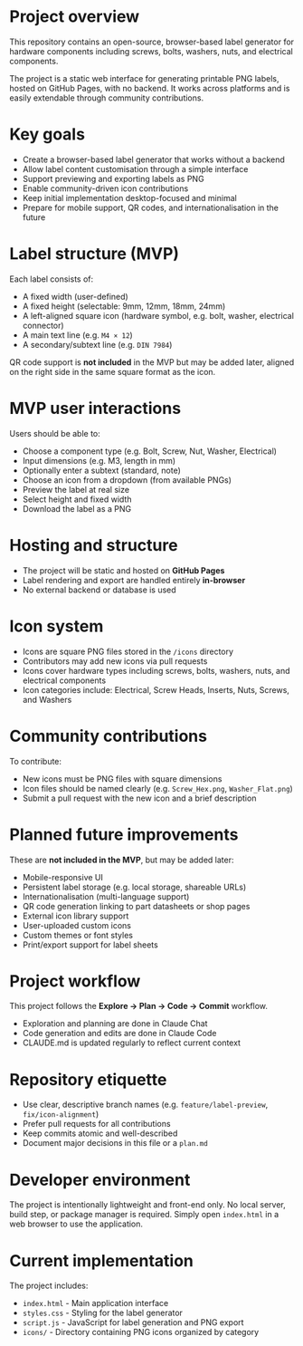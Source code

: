 # Project overview
This repository contains an open-source, browser-based label generator for hardware components including screws, bolts, washers, nuts, and electrical components.

The project is a static web interface for generating printable PNG labels, hosted on GitHub Pages, with no backend. It works across platforms and is easily extendable through community contributions.

# Key goals
- Create a browser-based label generator that works without a backend
- Allow label content customisation through a simple interface
- Support previewing and exporting labels as PNG
- Enable community-driven icon contributions
- Keep initial implementation desktop-focused and minimal
- Prepare for mobile support, QR codes, and internationalisation in the future

# Label structure (MVP)
Each label consists of:
- A fixed width (user-defined)
- A fixed height (selectable: 9mm, 12mm, 18mm, 24mm)
- A left-aligned square icon (hardware symbol, e.g. bolt, washer, electrical connector)
- A main text line (e.g. `M4 × 12`)
- A secondary/subtext line (e.g. `DIN 7984`)

QR code support is **not included** in the MVP but may be added later, aligned on the right side in the same square format as the icon.

# MVP user interactions
Users should be able to:
- Choose a component type (e.g. Bolt, Screw, Nut, Washer, Electrical)
- Input dimensions (e.g. M3, length in mm)
- Optionally enter a subtext (standard, note)
- Choose an icon from a dropdown (from available PNGs)
- Preview the label at real size
- Select height and fixed width
- Download the label as a PNG

# Hosting and structure
- The project will be static and hosted on **GitHub Pages**
- Label rendering and export are handled entirely **in-browser**
- No external backend or database is used

# Icon system
- Icons are square PNG files stored in the `/icons` directory
- Contributors may add new icons via pull requests
- Icons cover hardware types including screws, bolts, washers, nuts, and electrical components
- Icon categories include: Electrical, Screw Heads, Inserts, Nuts, Screws, and Washers

# Community contributions
To contribute:
- New icons must be PNG files with square dimensions
- Icon files should be named clearly (e.g. `Screw_Hex.png`, `Washer_Flat.png`)
- Submit a pull request with the new icon and a brief description

# Planned future improvements
These are **not included in the MVP**, but may be added later:
- Mobile-responsive UI
- Persistent label storage (e.g. local storage, shareable URLs)
- Internationalisation (multi-language support)
- QR code generation linking to part datasheets or shop pages
- External icon library support
- User-uploaded custom icons
- Custom themes or font styles
- Print/export support for label sheets

# Project workflow
This project follows the **Explore → Plan → Code → Commit** workflow.

- Exploration and planning are done in Claude Chat
- Code generation and edits are done in Claude Code
- CLAUDE.md is updated regularly to reflect current context

# Repository etiquette
- Use clear, descriptive branch names (e.g. `feature/label-preview`, `fix/icon-alignment`)
- Prefer pull requests for all contributions
- Keep commits atomic and well-described
- Document major decisions in this file or a `plan.md`

# Developer environment
The project is intentionally lightweight and front-end only. No local server, build step, or package manager is required. Simply open `index.html` in a web browser to use the application.

# Current implementation
The project includes:
- `index.html` - Main application interface
- `styles.css` - Styling for the label generator
- `script.js` - JavaScript for label generation and PNG export
- `icons/` - Directory containing PNG icons organized by category